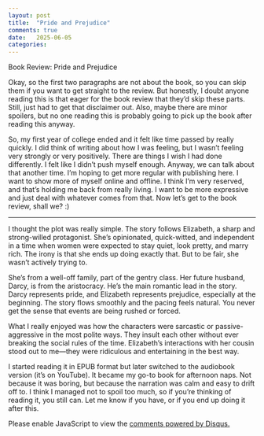 ```yaml
---
layout: post
title:  "Pride and Prejudice"
comments: true
date:   2025-06-05
categories: 
---
```

Book Review: Pride and Prejudice

Okay, so the first two paragraphs are not about the book, so you can skip them if you want to get straight to the review. But honestly, I doubt anyone reading this is that eager for the book review that they’d skip these parts. Still, just had to get that disclaimer out. Also, maybe there are minor spoilers, but no one reading this is probably going to pick up the book after reading this anyway.

So, my first year of college ended and it felt like time passed by really quickly. I did think of writing about how I was feeling, but I wasn’t feeling very strongly or very positively. There are things I wish I had done differently. I felt like I didn’t push myself enough. Anyway, we can talk about that another time. I’m hoping to get more regular with publishing here. I want to show more of myself online and offline. I think I’m very reserved, and that’s holding me back from really living. I want to be more expressive and just deal with whatever comes from that. Now let’s get to the book review, shall we? :)


---

I thought the plot was really simple. The story follows Elizabeth, a sharp and strong-willed protagonist. She’s opinionated, quick-witted, and independent in a time when women were expected to stay quiet, look pretty, and marry rich. The irony is that she ends up doing exactly that. But to be fair, she wasn’t actively trying to.

She’s from a well-off family, part of the gentry class. Her future husband, Darcy, is from the aristocracy. He’s the main romantic lead in the story. Darcy represents pride, and Elizabeth represents prejudice, especially at the beginning. The story flows smoothly and the pacing feels natural. You never get the sense that events are being rushed or forced.

What I really enjoyed was how the characters were sarcastic or passive-aggressive in the most polite ways. They insult each other without ever breaking the social rules of the time. Elizabeth’s interactions with her cousin stood out to me—they were ridiculous and entertaining in the best way.

I started reading it in EPUB format but later switched to the audiobook version (it’s on YouTube). It became my go-to book for afternoon naps. Not because it was boring, but because the narration was calm and easy to drift off to. I think I managed not to spoil too much, so if you’re thinking of reading it, you still can. Let me know if you have, or if you end up doing it after this.

<div id="disqus_thread"></div>
<script>
    var disqus_config = function () {
        this.page.url = 'https://kruxarth.github.io/2025/06/05/Pride-and-Prejudice.html';  // Canonical URL
        this.page.identifier = 'https://kruxarth.github.io/2025/06/05/Pride-and-Prejudice.html';  // Unique identifier
    };
     (function() { // DON'T EDIT BELOW THIS LINE
        var d = document, s = d.createElement('script');
        s.src = 'https://kruxarth.disqus.com/embed.js';
        s.setAttribute('data-timestamp', +new Date());
        (d.head || d.body).appendChild(s);
    })();
   
</script>
<noscript>Please enable JavaScript to view the <a href="https://disqus.com/?ref_noscript">comments powered by Disqus.</a></noscript>
